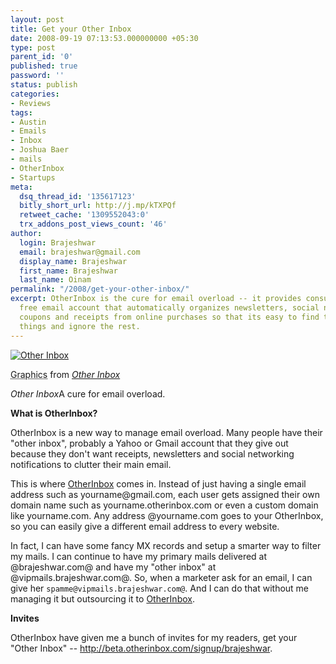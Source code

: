 ```yaml
---
layout: post
title: Get your Other Inbox
date: 2008-09-19 07:13:53.000000000 +05:30
type: post
parent_id: '0'
published: true
password: ''
status: publish
categories:
- Reviews
tags:
- Austin
- Emails
- Inbox
- Joshua Baer
- mails
- OtherInbox
- Startups
meta:
  dsq_thread_id: '135617123'
  bitly_short_url: http://j.mp/kTXPQf
  retweet_cache: '1309552043:0'
  trx_addons_post_views_count: '46'
author:
  login: Brajeshwar
  email: brajeshwar@gmail.com
  display_name: Brajeshwar
  first_name: Brajeshwar
  last_name: Oinam
permalink: "/2008/get-your-other-inbox/"
excerpt: OtherInbox is the cure for email overload -- it provides consumers with a
  free email account that automatically organizes newsletters, social networking updates,
  coupons and receipts from online purchases so that its easy to find the most interesting
  things and ignore the rest.
---
```

<div class="figure"><a href="http://beta.otherinbox.com/signup/brajeshwar"><img src="{{ site.baseurl }}/assets/2008/09/other-inbox.png" alt="Other Inbox" /></a>
<p class="credit"><abbr class="type" title="Graphics">Graphics</abbr> from <cite><a href="http://otherinbox.com/">Other Inbox</a></cite></p>
<p class="caption"><em class="title">Other Inbox</em>A cure for email overload.</p>
</div>
<p><!--more--><strong>What is OtherInbox?</strong></p>
<p>OtherInbox is a new way to manage email overload. Many people have their "other inbox", probably a Yahoo or Gmail account that they give out because they don't want receipts, newsletters and social networking notifications to clutter their main email.</p>
<p>This is where <a href="http://otherinbox.com/">OtherInbox</a> comes in. Instead of just having a single email address such as yourname@gmail.com, each user gets assigned their own domain name such as yourname.otherinbox.com or even a custom domain like yourname.com. Any address @yourname.com goes to your OtherInbox, so you can easily give a different email address to every website.</p>
<p>In fact, I can have some fancy MX records and setup a smarter way to filter my mails. I can continue to have my primary mails delivered at @brajeshwar.com@ and have my "other inbox" at @vipmails.brajeshwar.com@. So, when a marketer ask for an email, I can give her <code>spamme@vipmails.brajeshwar.com@</code>. And I can do that without me managing it but outsourcing it to <a href="http://otherinbox.com/">OtherInbox</a>.</p>
<p><strong>Invites</strong></p>
<p>OtherInbox have given me a bunch of invites for my readers, get your "Other Inbox" -- <a href="http://beta.otherinbox.com/signup/brajeshwar">http://beta.otherinbox.com/signup/brajeshwar</a>.</p>
